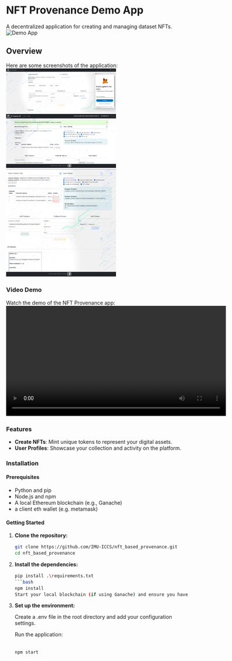 # NFT Provenance Demo App

A decentralized application for creating and managing dataset NFTs.
<img src="static/NFT_Provenance_App_arch.drawio.png" alt="Demo App" width="600"/>

## Overview

Here are some screenshots of the application:
<img src="static/Screenshot1.png" alt="Screenshot 1" width="300"/>
<img src="static/Screenshot2.png" alt="Screenshot 2" width="300"/>
<img src="static/Screenshot3.png" alt="Screenshot 3" width="300"/>

### Video Demo

Watch the demo of the NFT Provenance app:
<video width="600" controls>
  <source src="static/nft_poc_video.mp4" type="video/mp4">
  Your browser does not support the video tag.
</video>

### Features

- **Create NFTs**: Mint unique tokens to represent your digital assets.
- **User Profiles**: Showcase your collection and activity on the platform.

### Installation

#### Prerequisites
- Python and pip
- Node.js and npm
- A local Ethereum blockchain (e.g., Ganache)
- a client eth wallet (e.g. metamask)

#### Getting Started

1. **Clone the repository:**

   ```bash
   git clone https://github.com/IMU-ICCS/nft_based_provenance.git
   cd nft_based_provenance
    ```

2. **Install the dependencies:**
    ```bash
   pip install .\requirements.txt           
    ```bash
   npm install
   Start your local blockchain (if using Ganache) and ensure you have some test Ether.

3. **Set up the environment:**

   Create a .env file in the root directory and add your configuration settings.
   
   Run the application:
   
    ```bash
   
   npm start
